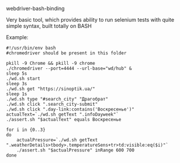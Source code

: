 webdriver-bash-binding

Very basic tool, which provides ability to run selenium tests with quite simple syntax, built totally on BASH

Example:

```
#!/usr/bin/env bash
#chromedriver should be present in this folder

pkill -9 Chrome && pkill -9 chrome
./chromedriver --port=4444 --url-base="wd/hub" &
sleep 5s
./wd.sh start
sleep 3s
./wd.sh get "https://sinoptik.ua/"
sleep 1s
./wd.sh type "#search_city" "Драгобрат"
./wd.sh click ".search_city-submit"
./wd.sh click ".day-link:contains('Воскресенье')"
actualText=`./wd.sh getText ".infoDayweek"`
./assert.sh "$actualText" equals Воскресенье

for i in {0..3}
do
    actualPressure=`./wd.sh getText ".weatherDetails>tbody>.temperatureSens+tr>td:visible:eq($i)"`
    ./assert.sh "$actualPressure" inRange 600 700
done
```

